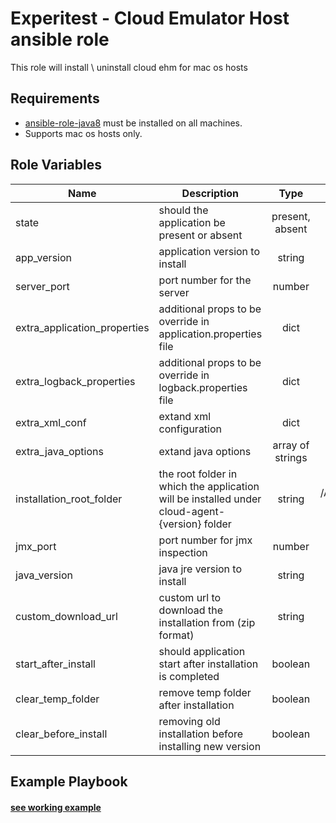 Experitest - Cloud Emulator Host ansible role
=========

This role will install \ uninstall cloud ehm for mac os hosts

Requirements
------------

* [ansible-role-java8](https://github.com/ExperitestOfficial/ansible-role-java8) must be installed on all machines. <br>
* Supports mac os hosts only.

Role Variables
--------------

| Name | Description | Type | Default | Required |
|------|-------------|:----:|:-----:|:-----:|
| state | should the application be present or absent | present, absent | present | no |
| app_version | application version to install | string | 12.12.7794 | no |
| server_port | port number for the server | number | 8081 | no |
| extra_application_properties | additional props to be override in application.properties file | dict | {} | no |
| extra_logback_properties | additional props to be override in logback.properties file | dict | {} | no |
| extra_xml_conf | extand xml configuration | dict | {} | no |
| extra_java_options | extand java options | array of strings | [] | no |
| installation_root_folder | the root folder in which the application will be installed under cloud-agent-{version} folder | string | for mac: /Applications/Experitest <br> for windows: C:\\Experitest | no |
| jmx_port | port number for jmx inspection | number | 51235 | no |
| java_version | java jre version to install | string | 1.8.0_181 | no |
| custom_download_url | custom url to download the installation from (zip format) | string |  | no |
| start_after_install | should application start after installation is completed | boolean | True | no |
| clear_temp_folder | remove temp folder after installation | boolean | False | no |
| clear_before_install | removing old installation before installing new version | boolean | False | no |

Example Playbook
----------------

#### [see working example](/example)
